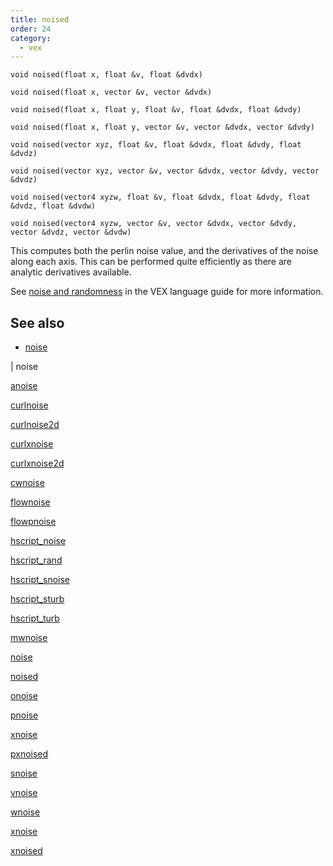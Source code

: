 ```yaml
---
title: noised
order: 24
category:
  - vex
---
```


`void noised(float x, float &v, float &dvdx)`

`void noised(float x, vector &v, vector &dvdx)`

`void noised(float x, float y, float &v, float &dvdx, float &dvdy)`

`void noised(float x, float y, vector &v, vector &dvdx, vector &dvdy)`

`void noised(vector xyz, float &v, float &dvdx, float &dvdy, float &dvdz)`

`void noised(vector xyz, vector &v, vector &dvdx, vector &dvdy, vector &dvdz)`

`void noised(vector4 xyzw, float &v, float &dvdx, float &dvdy, float &dvdz, float &dvdw)`

`void noised(vector4 xyzw, vector &v, vector &dvdx, vector &dvdy, vector &dvdz, vector &dvdw)`

This computes both the perlin noise value, and the derivatives of the
noise along each axis. This can be performed quite efficiently as
there are analytic derivatives available.

See [noise and randomness](../random.html) in the VEX language
guide for more information.

## See also

- [noise](noise.html)

|
noise

[anoise](anoise.html)

[curlnoise](curlnoise.html)

[curlnoise2d](curlnoise2d.html)

[curlxnoise](curlxnoise.html)

[curlxnoise2d](curlxnoise2d.html)

[cwnoise](cwnoise.html)

[flownoise](flownoise.html)

[flowpnoise](flowpnoise.html)

[hscript_noise](hscript_noise.html)

[hscript_rand](hscript_rand.html)

[hscript_snoise](hscript_snoise.html)

[hscript_sturb](hscript_sturb.html)

[hscript_turb](hscript_turb.html)

[mwnoise](mwnoise.html)

[noise](noise.html)

[noised](noised.html)

[onoise](onoise.html)

[pnoise](pnoise.html)

[xnoise](pxnoise.html)

[pxnoised](pxnoised.html)

[snoise](snoise.html)

[vnoise](vnoise.html)

[wnoise](wnoise.html)

[xnoise](xnoise.html)

[xnoised](xnoised.html)
